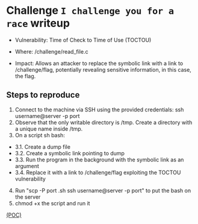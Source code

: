 # Challenge `I challenge you for a race` writeup

- Vulnerability: Time of Check to Time of Use (TOCTOU)

- Where: /challenge/read_file.c

- Impact: Allows an attacker to replace the symbolic link with a link to /challenge/flag, potentially revealing sensitive information, in this case, the flag.

## Steps to reproduce

1. Connect to the machine via SSH using the provided credentials: 
ssh username@server -p port
2. Observe that the only writable directory is /tmp. Create a directory with a unique name inside /tmp.
3. On a script sh bash:
  - 3.1. Create a dump file
  - 3.2. Create a symbolic link pointing to dump
  - 3.3. Run the program in the background with the symbolic link as an argument
  - 3.4. Replace it with a link to /challenge/flag exploiting the TOCTOU vulnerability
4. Run "scp -P port .sh ssh username@server -p port" to put the bash on the server
5. chmod +x the script and run it

[(POC)](I_challenge_you_for_a_race.sh)
